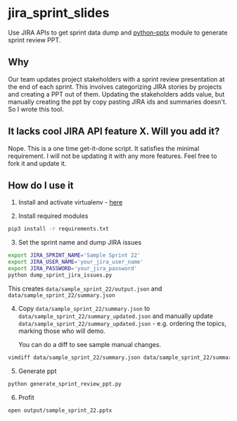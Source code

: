 # jira_sprint_slides

Use JIRA APIs to get sprint data dump and [python-pptx](https://python-pptx.readthedocs.io/en/latest/)
module to generate sprint review PPT.

## Why

Our team updates project stakeholders with a sprint review presentation at the end of each sprint. This
involves categorizing JIRA stories by projects and creating a PPT out of them. Updating the stakeholders
adds value, but manually creating the ppt by copy pasting JIRA ids and summaries doesn't. So I wrote 
this tool.

## It lacks cool JIRA API feature X. Will you add it?

Nope. This is a one time get-it-done script. It satisfies the minimal requirement. I will not
be updating it with any more features. Feel free to fork it and update it.

## How do I use it

1. Install and activate virtualenv - [here](https://gist.github.com/saurabh-hirani/3a2d582d944a792d0e896892e0ee0dea)

2. Install required modules

```sh
pip3 install -r requirements.txt
```

3. Set the sprint name and dump JIRA issues

```sh
export JIRA_SPRINT_NAME='Sample Sprint 22'
export JIRA_USER_NAME='your_jira_user_name'
export JIRA_PASSWORD='your_jira_password'
python dump_sprint_jira_issues.py
```

This creates `data/sample_sprint_22/output.json` and `data/sample_sprint_22/summary.json`

4. Copy `data/sample_sprint_22/summary.json` to `data/sample_sprint_22/summary_updated.json` and
   manually update `data/sample_sprint_22/summary_updated.json` - e.g. ordering the topics, marking
   those who will demo. 

   You can do a diff to see sample manual changes.

```sh
vimdiff data/sample_sprint_22/summary.json data/sample_sprint_22/summary_updated.json
```

5. Generate ppt

```sh
python generate_sprint_review_ppt.py
```

6. Profit

```sh
open output/sample_sprint_22.pptx
```
